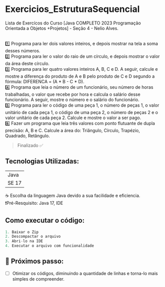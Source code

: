 # Exercicios_EstruturaSequencial
Lista de Exercícos do Curso [Java COMPLETO 2023 Programação Orientada a Objetos +Projetos] - Seção 4 - Nelio Alves. <br><br>

1️⃣ Programa para ler dois valores inteiros, e depois mostrar na tela a soma desses números. <br>
2️⃣ Programa para ler o valor do raio de um círculo, e depois mostrar o valor da área deste círculo. <br>
3️⃣ Programa para ler quatro valores inteiros A, B, C e D. A seguir, calcule e mostre a diferença do produto
de A e B pelo produto de C e D segundo a fórmula: DIFERENCA = (A * B - C * D). <br>
4️⃣ Programa que leia o número de um funcionário, seu número de horas trabalhadas, o valor que recebe por
hora e calcula o salário desse funcionário. A seguir, mostre o número e o salário do funcionário. <br>
5️⃣ Programa para ler o código de uma peça 1, o número de peças 1, o valor unitário de cada peça 1, o
código de uma peça 2, o número de peças 2 e o valor unitário de cada peça 2. Calcule e mostre o valor a ser pago. <br>
6️⃣ Fazer um programa que leia três valores com ponto flutuante de dupla precisão: A, B e C. Calcule a área do: Triângulo, Círculo, Trapézio, Quadrado, Retângulo. <br>
> Finalizado ✅

## Tecnologias Utilizadas:
<table>
  <tr>
    <td> Java </td>
  </tr>
  <tr>
    <td> SE 17 </td>
  </tr>
</table>
☕ Escolha da linguagem Java devido a sua facilidade e eficiencia. <br>
❗Pré-Resquisito: Java 17, IDE <br>

## Como executar o código:
```Java
1. Baixar o Zip
2. Descompactar o arquivo
3. Abri-lo na IDE
4. Executar o arquivo com funcionalidade
```

## 👟 Próximos passo:
- [ ] Otimizar os códigos, diminuindo a quantidade de linhas e torna-lo mais simples de compreender.


